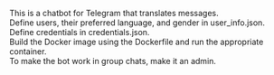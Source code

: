 This is a chatbot for Telegram that translates messages.  
Define users, their preferred language, and gender in user_info.json.  
Define credentials in credentials.json.  
Build the Docker image using the Dockerfile and run the appropriate container.  
To make the bot work in group chats, make it an admin.
